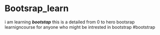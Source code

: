 # Bootsrap_learn
i am learning ***bootstap***
this is a  detailed from 0 to hero bootsrap learnigncourse for anyone who might be intrested in bootstrap
#bootstrap
